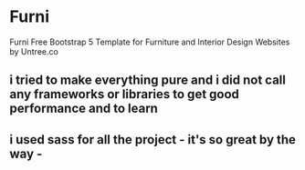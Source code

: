# Furni
Furni Free Bootstrap 5 Template for Furniture and Interior Design Websites by Untree.co 
## i tried to make everything pure and i did not call any frameworks or libraries to get good performance and to learn
## i used sass for all the project - it's so great by the way - 
